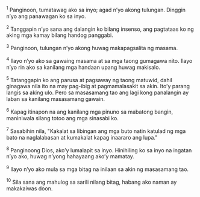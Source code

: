 <sup>1</sup>
Panginoon, tumatawag ako sa inyo; agad nʼyo akong tulungan. Dinggin nʼyo ang panawagan ko sa inyo. 

<sup>2</sup>
Tanggapin nʼyo sana ang dalangin ko bilang insenso, ang pagtataas ko ng aking mga kamay bilang handog panggabi. 

<sup>3</sup>
Panginoon, tulungan nʼyo akong huwag makapagsalita ng masama. 

<sup>4</sup>
Ilayo nʼyo ako sa gawaing masama at sa mga taong gumagawa nito. Ilayo nʼyo rin ako sa kanilang mga handaan upang huwag makisalo. 

<sup>5</sup>
Tatanggapin ko ang parusa at pagsaway ng taong matuwid, dahil ginagawa nila ito na may pag-ibig at pagmamalasakit sa akin. Itoʼy parang langis sa aking ulo. Pero sa masasamang tao ang lagi kong panalangin ay laban sa kanilang masasamang gawain. 

<sup>6</sup>
Kapag itinapon na ang kanilang mga pinuno sa mabatong bangin, maniniwala silang totoo ang mga sinasabi ko. 

<sup>7</sup>
Sasabihin nila, "Kakalat sa libingan ang mga buto natin katulad ng mga bato na naglalabasan at kumakalat kapag inaararo ang lupa." 

<sup>8</sup>
Panginoong Dios, akoʼy lumalapit sa inyo. Hinihiling ko sa inyo na ingatan nʼyo ako, huwag nʼyong hahayaang akoʼy mamatay. 

<sup>9</sup>
Ilayo nʼyo ako mula sa mga bitag na inilaan sa akin ng masasamang tao. 

<sup>10</sup>
Sila sana ang mahulog sa sarili nilang bitag, habang ako naman ay makakaiwas doon.